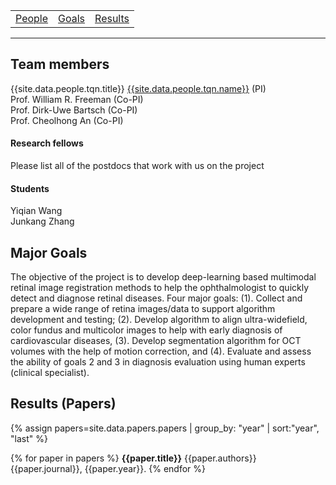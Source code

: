 <!-- ---
title: Multimodal Retina Image Alignment and Applications
--- -->

<!-- # Multimodal Retina Image Alignment and Applications -->

<table>
   <tr>
     <td><a href=".#people">People</a></td>
     <td><a href=".#goals">Goals</a></td>
     <td><a href=".#results">Results</a></td>
   </tr>
 </table>
 <hr>

## Team members <a name="people"></a>
{{site.data.people.tqn.title}} [{{site.data.people.tqn.name}}]({{site.data.people.tqn.homepage}}) (PI) <br>
Prof. William R. Freeman (Co-PI) <br>
Prof. Dirk-Uwe Bartsch (Co-PI) <br>
Prof. Cheolhong An (Co-PI)

#### Research fellows
Please list all of the postdocs that work with us on the project

#### Students
Yiqian Wang <br>
Junkang Zhang <br>

## Major Goals <a name="goals"></a>
The objective of the project is to develop deep-learning based multimodal retinal image registration methods to help the ophthalmologist to quickly detect and diagnose retinal diseases.  Four major goals: (1). Collect and prepare a wide range of retina images/data to support algorithm development and testing; (2). Develop algorithm to align ultra-widefield, color fundus and multicolor images to help with early diagnosis of cardiovascular diseases, (3).  Develop segmentation algorithm for OCT volumes with the help of motion correction, and (4).  Evaluate and assess the ability of goals 2 and 3 in diagnosis evaluation using human experts (clinical specialist). <br>

## Results (Papers) <a name="results"></a>
{% assign papers=site.data.papers.papers | group_by: "year" | sort:"year", "last" %}
<!-- {% assign papers=site.data.papers.papers | sort:"year", "last" | group_by: "year" %} -->
{% for paper in papers %}
  **{{paper.title}}**
  {{paper.authors}} <br>
  {{paper.journal}}, {{paper.year}}.
{% endfor %}

